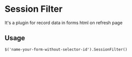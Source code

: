 # Session Filter
It's a plugin for record data in forms html on refresh page

## Usage
``` $('name-your-form-without-selector-id').SessionFilter() ```
